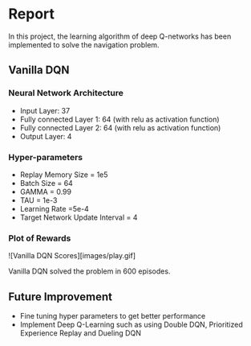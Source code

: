 # Report

In this project, the learning algorithm of deep Q-networks has been implemented to solve the navigation problem.

## Vanilla DQN

### Neural Network Architecture

- Input Layer: 37
- Fully connected Layer 1: 64 (with relu as activation function)
- Fully connected Layer 2: 64 (with relu as activation function)
- Output Layer: 4

### Hyper-parameters

- Replay Memory Size = 1e5
- Batch Size = 64
- GAMMA = 0.99
- TAU = 1e-3
- Learning Rate =5e-4
- Target Network Update Interval = 4

### Plot of Rewards

![Vanilla DQN Scores][images/play.gif]

Vanilla DQN solved the problem in 600 episodes.

## Future Improvement

- Fine tuning hyper parameters to get better performance
- Implement Deep Q-Learning such as using Double DQN, Prioritized Experience Replay and Dueling DQN
